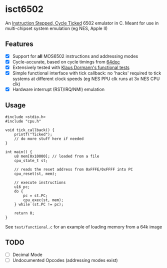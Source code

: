 # isct6502

An [Instruction Stepped, Cycle Ticked][1] 6502 emulator in C. Meant for use in 
multi-chipset system emulation (eg NES, Apple II)

## Features

- [X] Support for **all** MOS6502 instructions and addressing modes
- [X] Cycle-accurate, based on cycle timings from [64doc][2]
- [X] Extensively tested with [Klaus Dormann's functional tests][3]
- [X] Simple functional interface with tick callback: no 'hacks' required to 
      tick systems at different clock speeds (eg NES PPU clk runs at 3x NES CPU clk)
- [X] Hardware interrupt (RST/IRQ/NMI) emulation

## Usage

```
#include <stdio.h>
#include "cpu.h"

void tick_callback() {
    printf("Ticked");
    // do more stuff here if needed
}

int main() {
    u8 mem[0x10000]; // loaded from a file
    cpu_state_t st;
    
    // reads the reset address from 0xFFFE/0xFFFF into PC
    cpu_reset(st, mem);

    // execute instructions
    u16 pc;
    do {
        pc = st.PC;
        cpu_exec(st, mem);
    } while (st.PC != pc);

    return 0;
}
```

See `test/functional.c` for an example of loading memory from a 64k image

## TODO

- [ ] Decimal Mode
- [ ] Undocumented Opcodes (addressing modes exist)

[1]: https://floooh.github.io/2019/12/13/cycle-stepped-6502.html#instruction-stepped-and-cycle-ticked
[2]: http://atarihq.com/danb/files/64doc.txt
[3]: https://github.com/Klaus2m5/6502_65C02_functional_tests
